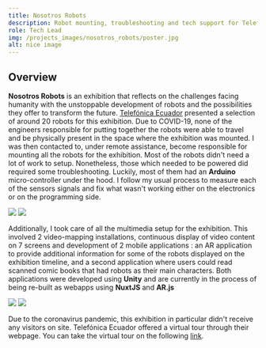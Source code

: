 ```yaml
---
title: Nosotros Robots
description: Robot mounting, troubleshooting and tech support for Telefonica's "Nosotros, Robots" exhibition.
role: Tech Lead
img: /projects_images/nosotros_robots/poster.jpg
alt: nice image
---
```


## Overview

**Nosotros Robots** is an exhibition that reflects on the challenges facing humanity with the unstoppable development of robots and the possibilities they offer to transform the future. <a href="https://www.telefonica.com.ec">Telefónica Ecuador</a> presented a selection of around 20 robots for this exhibition. Due to COVID-19, none of the engineers responsible for putting together the robots were able to travel and be physically present in the space where the exhibition was mounted. I was then contacted to, under remote assistance, become responsible for mounting all the robots for the exhibition. Most of the robots didn't need a lot of work to setup. Nonetheless, those which needed to be powered did required some troubleshooting. Luckily, most of them had an **Arduino** micro-controller under the hood. I follow my usual process to measure each of the sensors signals and fix what wasn't working either on the electronics or on the programming side.


<div class="imgs">
<img src="/projects_images/nosotros_robots/img_1.jpg">
<img src="/projects_images/nosotros_robots/img_4.jpg">
</div>

Additionally, I took care of all the multimedia setup for the exhibition. This involved 2 video-mapping installations, continuous display of video content on 7 screens and development of 2 mobile applications : an AR application to provide additional information for some of the robots displayed on the exhibition timeline, and a second application where users could read scanned comic books that had robots as their main characters.  Both applications were developed using **Unity** and are currently in the process of being re-built as webapps using **NuxtJS** and **AR.js**

<div class="imgs">
<img src="/projects_images/nosotros_robots/img_2.jpg">
<img src="/projects_images/nosotros_robots/img_3.jpg">
</div>

Due to the coronavirus pandemic, this exhibition in particular didn't receive any visitors on site. Telefónica Ecuador offered a virtual tour through their webpage. You can take the virtual tour on the following <a target="_blank" href="https://my.matterport.com/show/?m=BxxYPMUKaNW">link<a/>.
